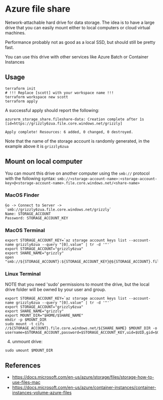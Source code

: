 # Azure file share

Network-attachable hard drive for data storage. The idea is to have a large drive
that you can easily mount either to local computers or cloud virtual machines.

Performance probably not as good as a local SSD, but should still be pretty fast.

You can use this drive with other services like Azure Batch or Container Instances

## Usage
```
terraform init
# !!! Replace [scott] with your workspace name !!!
terraform workspace new scott
terraform apply
```

A successful apply should report the following:
```
azurerm_storage_share.fileshare-data: Creation complete after 1s [id=https://grizzly6zua.file.core.windows.net/grizzly]

Apply complete! Resources: 6 added, 0 changed, 0 destroyed.
```

Note that the name of the storage account is randomly generated, in the example above it is `grizzly6zua`


## Mount on local computer

You can mount this drive on another computer using the `smb://` protocol with the following syntax: `smb://<storage-account-name>:<storage-account-key>@<storage-account-name>.file.core.windows.net/<share-name>`

### MacOS Finder
    Go -> Connect to Server -> `smb://grizzly6zua.file.core.windows.net/grizzly`
    Name: STORAGE_ACCOUNT
    Password: STORAGE_ACCOUNT_KEY

### MacOS Terminal
```
export STORAGE_ACCOUNT_KEY=`az storage account keys list --account-name grizzly6zua --query "[0].value" | tr -d '"'`
export STORAGE_ACCOUNT="grizzly6zua"
export SHARE_NAME="grizzly"
open "smb://${STORAGE_ACCOUNT}:${STORAGE_ACCOUNT_KEY}@${STORAGE_ACCOUNT}.file.core.windows.net/${SHARE_NAME}"
```

### Linux Terminal

NOTE that you need 'sudo' permissions to mount the drive, but the local drive folder will be owned by your user and group.
```
export STORAGE_ACCOUNT_KEY=`az storage account keys list --account-name grizzly6zua --query "[0].value" | tr -d '"'`
export STORAGE_ACCOUNT="grizzly6zua"
export SHARE_NAME="grizzly"
export MOUNT_DIR="$HOME/$SHARE_NAME"
mkdir -p $MOUNT_DIR
sudo mount -t cifs //${STORAGE_ACCOUNT}.file.core.windows.net/${SHARE_NAME} $MOUNT_DIR -o username=$STORAGE_ACCOUNT,password=$STORAGE_ACCOUNT_KEY,uid=$UID,gid=$GROUPS,serverino
```

4. unmount drive:
```
sudo umount $MOUNT_DIR
```

## References

* https://docs.microsoft.com/en-us/azure/storage/files/storage-how-to-use-files-mac
* https://docs.microsoft.com/en-us/azure/container-instances/container-instances-volume-azure-files

